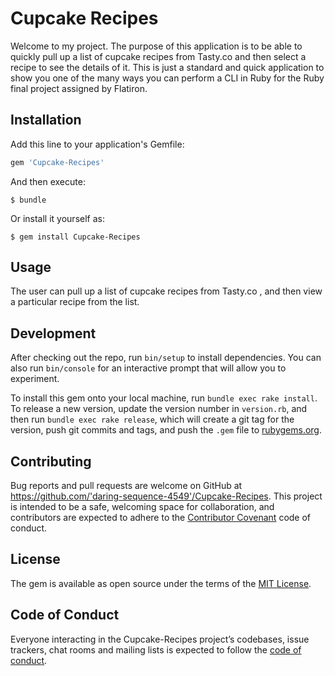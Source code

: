 # Cupcake Recipes 

Welcome to my project. The purpose of this application is to be able to quickly pull up a list of cupcake recipes from Tasty.co and then select a recipe to see the details of it. This is just a standard and quick application to show you one of the many ways you can perform a CLI in Ruby for the Ruby final project assigned by Flatiron.

## Installation

Add this line to your application's Gemfile:

```ruby
gem 'Cupcake-Recipes'
```

And then execute:

    $ bundle

Or install it yourself as:

    $ gem install Cupcake-Recipes

## Usage

The user can pull up a list of cupcake recipes from Tasty.co , and then view a particular recipe from the list.

## Development

After checking out the repo, run `bin/setup` to install dependencies. You can also run `bin/console` for an interactive prompt that will allow you to experiment.

To install this gem onto your local machine, run `bundle exec rake install`. To release a new version, update the version number in `version.rb`, and then run `bundle exec rake release`, which will create a git tag for the version, push git commits and tags, and push the `.gem` file to [rubygems.org](https://rubygems.org).

## Contributing

Bug reports and pull requests are welcome on GitHub at https://github.com/'daring-sequence-4549'/Cupcake-Recipes. This project is intended to be a safe, welcoming space for collaboration, and contributors are expected to adhere to the [Contributor Covenant](http://contributor-covenant.org) code of conduct.

## License

The gem is available as open source under the terms of the [MIT License](https://opensource.org/licenses/MIT).

## Code of Conduct

Everyone interacting in the Cupcake-Recipes project’s codebases, issue trackers, chat rooms and mailing lists is expected to follow the [code of conduct](https://github.com/'daring-sequence-4549'/Cupcake-Recipes/blob/master/CODE_OF_CONDUCT.md).
